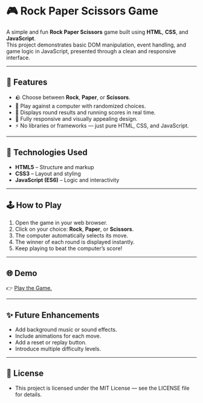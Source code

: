 # 🎮 Rock Paper Scissors Game  

A simple and fun **Rock Paper Scissors** game built using **HTML**, **CSS**, and **JavaScript**.  
This project demonstrates basic DOM manipulation, event handling, and game logic in JavaScript, presented through a clean and responsive interface.  

---

## 🚀 Features  
- 🪨 Choose between **Rock**, **Paper**, or **Scissors**.  
- 🤖 Play against a computer with randomized choices.  
- 🧠 Displays round results and running scores in real time.  
- 🎨 Fully responsive and visually appealing design.  
- ⚡ No libraries or frameworks — just pure HTML, CSS, and JavaScript.  

---

## 🧩 Technologies Used  
- **HTML5** – Structure and markup  
- **CSS3** – Layout and styling  
- **JavaScript (ES6)** – Logic and interactivity  

---

## 🕹️ How to Play  
1. Open the game in your web browser.  
2. Click on your choice: **Rock**, **Paper**, or **Scissors**.  
3. The computer automatically selects its move.  
4. The winner of each round is displayed instantly.  
5. Keep playing to beat the computer’s score!  

---
## 🌐 Demo
👉 [Play the Game.](https://abhihari777.github.io/Rock-Paper-Scissors/)

---

## ✨ Future Enhancements
- Add background music or sound effects.
- Include animations for each move.
- Add a reset or replay button.
- Introduce multiple difficulty levels.
---
## 🧾 License
- This project is licensed under the MIT License — see the LICENSE file for details.
